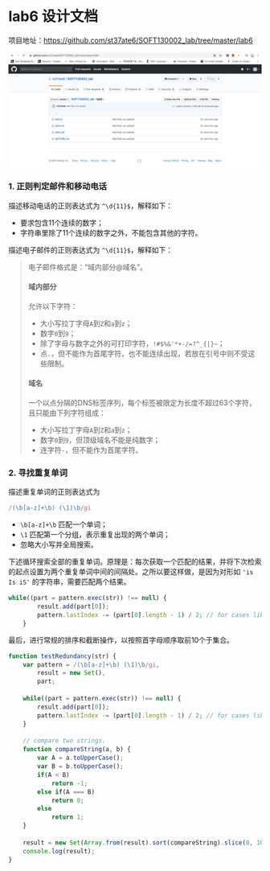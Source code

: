 # lab6 设计文档


项目地址：https://github.com/st37ate6/SOFT130002_lab/tree/master/lab6

![image_githubpage](img/github_lab6.png)


### 1. 正则判定邮件和移动电话

描述移动电话的正则表达式为 `^\d{11}$`，解释如下：

- 要求包含11个连续的数字；
- 字符串里除了11个连续的数字之外，不能包含其他的字符。


描述电子邮件的正则表达式为 `^\d{11}$`，解释如下：

> 电子邮件格式是：“域内部分@域名”。
>
> #### 域内部分
>
> 允许以下字符：
>
> - 大小写拉丁字母`A`到`Z`和`a`到`z`；
> - 数字`0`到`9`；
> - 除了字母与数字之外的可打印字符，`!#$%&'*+-/=?^_{|}~`；
> - 点`.`，但不能作为首尾字符，也不能连续出现，若放在引号中则不受这些限制。
>
> #### 域名
>
> 一个以点分隔的DNS标签序列，每个标签被限定为长度不超过63个字符，且只能由下列字符组成：
>
> - 大小写拉丁字母`A`到`Z`和`a`到`z`；
> - 数字`0`到`9`，但顶级域名不能是纯数字；
> - 连字符`-`，但不能作为首尾字符。



### 2. 寻找重复单词

描述重复单词的正则表达式为

```javascript
/(\b[a-z]+\b) (\1)\b/gi
```

- `\b[a-z]+\b` 匹配一个单词；
- `\1` 匹配第一个分组，表示重复出现的两个单词；
- 忽略大小写并全局搜索。

下述循环搜索全部的重复单词。原理是：每次获取一个匹配的结果，并将下次检索的起点设置为两个重复单词中间的间隔处。之所以要这样做，是因为对形如 `'is Is iS'` 的字符串，需要匹配两个结果。

```javascript
while((part = pattern.exec(str)) !== null) {
        result.add(part[0]);
        pattern.lastIndex -= (part[0].length - 1) / 2; // for cases like 'is Is iS'.
    }
```

最后，进行常规的排序和截断操作，以按照首字母顺序取前10个于集合。

```javascript
function testRedundancy(str) {
    var pattern = /(\b[a-z]+\b) (\1)\b/gi,
        result = new Set(),
        part;

    while((part = pattern.exec(str)) !== null) {
        result.add(part[0]);
        pattern.lastIndex -= (part[0].length - 1) / 2; // for cases like 'is Is iS'.
    }

    // compare two strings.
    function compareString(a, b) {
        var A = a.toUpperCase();
        var B = b.toUpperCase();
        if(A < B)
            return -1;
        else if(A === B)
            return 0;
        else
            return 1;
    }

    result = new Set(Array.from(result).sort(compareString).slice(0, 10)); // take the first 10 results, sorted alphabetically.
    console.log(result);
}
```
